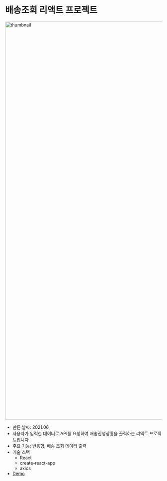 # 배송조회 리액트 프로젝트

<img width="1280" alt="thumbnail" src="https://user-images.githubusercontent.com/65945909/123939180-d253d100-d9d2-11eb-9e76-dfd1e02cc33e.png">

- 만든 날짜: 2021.06
- 사용자가 입력한 데이터로 API를 요청하여 배송진행상황을 출력하는 리액트 프로젝트입니다.
- 주요 기능: 반응형, 배송 조회 데이터 출력
- 기술 스택
  - React
  - create-react-app
  - axios
- [Demo](https://coolmj97.github.io/parcel-tracking-app/)
